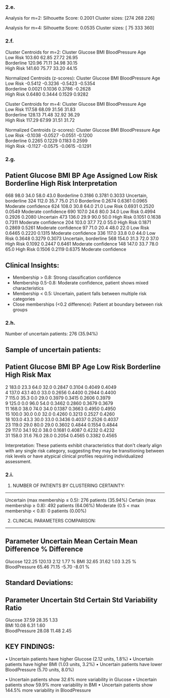 ### 2.e.

Analysis for m=2:
  Silhouette Score: 0.2001
  Cluster sizes: [274 268 226]

Analysis for m=4:
  Silhouette Score: 0.0535
  Cluster sizes: [ 75 333 360]

### 2.f.

Cluster Centroids for m=2:
Cluster         Glucose         BMI             BloodPressure   Age            
Low Risk        103.60          62.85           27.72           26.95          
Borderline      120.96          71.11           34.98           30.15          
High Risk       141.60          75.77           33.20           44.15          

Normalized Centroids (z-scores):
Cluster         Glucose         BMI             BloodPressure   Age            
Low Risk        -0.5412         -0.3236         -0.5423         -0.5354        
Borderline      0.0021          0.1036          0.3786          -0.2628        
High Risk       0.6480          0.3444          0.1529          0.9282         

Cluster Centroids for m=4:
Cluster         Glucose         BMI             BloodPressure   Age            
Low Risk        117.58          68.09           31.56           31.83          
Borderline      128.13          71.48           32.92           36.29          
High Risk       117.29          67.99           31.51           31.72          

Normalized Centroids (z-scores):
Cluster         Glucose         BMI             BloodPressure   Age            
Low Risk        -0.1038         -0.0527         -0.0551         -0.1200        
Borderline      0.2265          0.1229          0.1183          0.2599         
High Risk       -0.1127         -0.0575         -0.0615         -0.1291

### 2.g.

Patient    Glucose    BMI        BP         Age        Assigned        Low Risk     Borderline   High Risk    Interpretation
--------------------------------------------------------------------------------------------------------------------------------------------
668        98.0       34.0       58.0       43.0       Borderline      0.3186       0.3781       0.3033       Uncertain, borderline
324        112.0      35.7       75.0       21.0       Borderline      0.2674       0.6361       0.0965       Moderate confidence
624        108.0      30.8       64.0       21.0       Low Risk        0.6931       0.2520       0.0549       Moderate confidence
690        107.0      24.6       80.0       34.0       Low Risk        0.4994       0.2926       0.2080       Uncertain
473        136.0      29.9       90.0       50.0       High Risk       0.1051       0.1638       0.7311       Moderate confidence
204        103.0      37.7       72.0       55.0       High Risk       0.1871       0.2869       0.5261       Moderate confidence
97         71.0       20.4       48.0       22.0       Low Risk        0.6465       0.2220       0.1315       Moderate confidence
336        117.0      33.8       0.0        44.0       Low Risk        0.3648       0.3279       0.3073       Uncertain, borderline
568        154.0      31.3       72.0       37.0       High Risk       0.1092       0.2447       0.6461       Moderate confidence
148        147.0      33.7       78.0       65.0       High Risk       0.1506       0.2119       0.6375       Moderate confidence

Clinical Insights:
--------------------------------------------------------------------------------
- Membership > 0.8: Strong classification confidence
- Membership 0.5-0.8: Moderate confidence, patient shows mixed characteristics
- Membership < 0.5: Uncertain, patient falls between multiple risk categories
- Close memberships (<0.2 difference): Patient at boundary between risk groups

### 2.h.

Number of uncertain patients: 276 (35.94%)

Sample of uncertain patients:
------------------------------------------------------------------------------------------------------------------------
Patient    Glucose    BMI        BP         Age        Low Risk     Borderline   High Risk    Max       
------------------------------------------------------------------------------------------------------------------------
2          183.0      23.3       64.0       32.0       0.2847       0.3104       0.4049       0.4049    
4          137.0      43.1       40.0       33.0       0.2656       0.4400       0.2944       0.4400    
7          115.0      35.3       0.0        29.0       0.3979       0.3415       0.2606       0.3979    
9          125.0      0.0        96.0       54.0       0.3462       0.2860       0.3679       0.3679    
11         168.0      38.0       74.0       34.0       0.1387       0.3663       0.4950       0.4950    
15         100.0      30.0       0.0        32.0       0.4260       0.3213       0.2527       0.4260    
18         103.0      43.3       30.0       33.0       0.3436       0.4037       0.2526       0.4037    
23         119.0      29.0       80.0       29.0       0.3602       0.4844       0.1554       0.4844    
29         117.0      34.1       92.0       38.0       0.1681       0.4087       0.4232       0.4232    
31         158.0      31.6       76.0       28.0       0.2054       0.4565       0.3382       0.4565    

Interpretation:
These patients exhibit characteristics that don't clearly align with any single
risk category, suggesting they may be transitioning between risk levels or have
atypical clinical profiles requiring individualized assessment.

### 2.i.

1. NUMBER OF PATIENTS BY CLUSTERING CERTAINTY:
--------------------------------------------------------------------------------
   Uncertain (max membership ≤ 0.5): 276 patients (35.94%)
   Certain (max membership ≥ 0.8): 492 patients (64.06%)
   Moderate (0.5 < max membership < 0.8): 0 patients (0.00%)

2. CLINICAL PARAMETERS COMPARISON:
--------------------------------------------------------------------------------
Parameter            Uncertain Mean       Certain Mean         Difference           % Difference   
-----------------------------------------------------------------------------------------------
Glucose              122.25               120.13               2.12                 1.77           %
BMI                  32.65                31.62                1.03                 3.25           %
BloodPressure        65.46                71.15                -5.70                -8.01          %

Standard Deviations:
-----------------------------------------------------------------------------------------------
Parameter            Uncertain Std        Certain Std          Variability Ratio   
-----------------------------------------------------------------------------------------------
Glucose              37.59                28.35                1.33                
BMI                  10.08                6.31                 1.60                
BloodPressure        28.08                11.48                2.45                

KEY FINDINGS:
--------------------------------------------------------------------------------
• Uncertain patients have higher Glucose (2.12 units, 1.8%)
• Uncertain patients have higher BMI (1.03 units, 3.2%)
• Uncertain patients have lower BloodPressure (5.70 units, 8.0%)

• Uncertain patients show 32.6% more variability in Glucose
• Uncertain patients show 59.9% more variability in BMI
• Uncertain patients show 144.5% more variability in BloodPressure